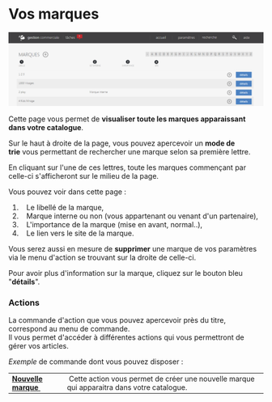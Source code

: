 # Vos marques


![index-0](images/index-0.png)


<p>Cette page vous permet de <strong>visualiser toute les marques apparaissant dans votre catalogue</strong>.</p>
<p>Sur le haut &agrave; droite de la page, vous pouvez apercevoir&nbsp;un <strong>mode de trie</strong>&nbsp;vous permettant de rechercher une marque selon sa premi&egrave;re lettre.</p>
<p>En cliquant sur l'une de ces lettres, toute les marques commen&ccedil;ant par celle-ci s'afficheront sur le milieu de la page.</p>
<p>Vous pouvez voir dans cette page :</p>
<ol>
<li>&nbsp;&nbsp;&nbsp;Le libell&eacute; de la marque,</li>
<li>&nbsp;&nbsp;&nbsp;Marque interne ou non (vous appartenant ou venant d'un partenaire),</li>
<li>&nbsp;&nbsp;&nbsp;L'importance de la marque (mise en avant, normal..),</li>
<li>&nbsp;&nbsp;&nbsp;Le lien vers le site de la marque.</li>
</ol>
<p>Vous serez&nbsp;aussi en mesure de&nbsp;<strong>supprimer</strong> une marque de vos param&egrave;tres via le menu d'action se trouvant sur la droite de celle-ci.</p>
<p>Pour avoir plus d'information sur la marque, cliquez sur le bouton bleu "<strong>d&eacute;tails</strong>".</p>
<h3>Actions</h3>
<p>La commande d'action&nbsp;que vous pouvez apercevoir pr&egrave;s du titre, correspond au menu de commande.<br />Il vous&nbsp;permet d'acc&eacute;der &agrave; diff&eacute;rentes actions qui vous permettront de g&eacute;rer vos articles.</p>
<p><em>Exemple</em> de commande dont vous pouvez disposer :</p>
<table>
<tbody>
<tr>
<td><a title="Nouvelle marque" href="/fr-fr/office/settings/catalogue/marques/edit.md"><strong>Nouvelle marque</strong>&nbsp;</a></td>
<td>&nbsp;Cette action vous permet de cr&eacute;er une nouvelle marque qui apparaitra dans votre catalogue.</td>
</tr>
</tbody>
</table>

